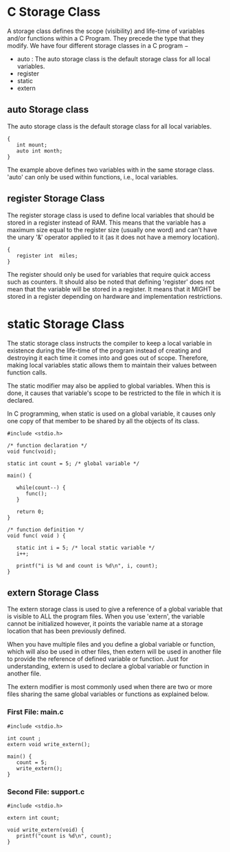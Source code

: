 # C Storage Class

A storage class defines the scope (visibility) and life-time of variables and/or functions within a C Program. They precede the type that they modify. We have four different storage classes in a C program −

- auto : The auto storage class is the default storage class for all local variables.
- register
- static
- extern


## auto Storage class

The auto storage class is the default storage class for all local variables.

````
{
   int mount;
   auto int month;
}
````
The example above defines two variables with in the same storage class. 'auto' can only be used within functions, i.e., local variables.


## register Storage Class
The register storage class is used to define local variables that should be stored in a register instead of RAM. This means that the variable has a maximum size equal to the register size (usually one word) and can't have the unary '&' operator applied to it (as it does not have a memory location).
````
{
   register int  miles;
}
````

The register should only be used for variables that require quick access such as counters. It should also be noted that defining 'register' does not mean that the variable will be stored in a register. It means that it MIGHT be stored in a register depending on hardware and implementation restrictions.


# static Storage Class
The static storage class instructs the compiler to keep a local variable in existence during the life-time of the program instead of creating and destroying it each time it comes into and goes out of scope. Therefore, making local variables static allows them to maintain their values between function calls.

The static modifier may also be applied to global variables. When this is done, it causes that variable's scope to be restricted to the file in which it is declared.

In C programming, when static is used on a global variable, it causes only one copy of that member to be shared by all the objects of its class.

````
#include <stdio.h>
 
/* function declaration */
void func(void);
 
static int count = 5; /* global variable */
 
main() {

   while(count--) {
      func();
   }
	
   return 0;
}

/* function definition */
void func( void ) {

   static int i = 5; /* local static variable */
   i++;

   printf("i is %d and count is %d\n", i, count);
}
````

## extern Storage Class

The extern storage class is used to give a reference of a global variable that is visible to ALL the program files. When you use 'extern', the variable cannot be initialized however, it points the variable name at a storage location that has been previously defined.

When you have multiple files and you define a global variable or function, which will also be used in other files, then extern will be used in another file to provide the reference of defined variable or function. Just for understanding, extern is used to declare a global variable or function in another file.

The extern modifier is most commonly used when there are two or more files sharing the same global variables or functions as explained below.

### First File: main.c
````
#include <stdio.h>
 
int count ;
extern void write_extern();
 
main() {
   count = 5;
   write_extern();
}
````

### Second File: support.c
````
#include <stdio.h>
 
extern int count;
 
void write_extern(void) {
   printf("count is %d\n", count);
}
````